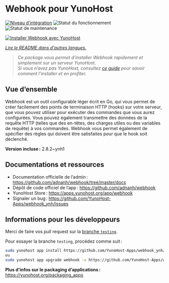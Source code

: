 <!--
Nota bene : ce README est automatiquement généré par <https://github.com/YunoHost/apps/tree/master/tools/readme_generator>
Il NE doit PAS être modifié à la main.
-->

# Webhook pour YunoHost

[![Niveau d’intégration](https://apps.yunohost.org/badge/integration/webhook)](https://ci-apps.yunohost.org/ci/apps/webhook/)
![Statut du fonctionnement](https://apps.yunohost.org/badge/state/webhook)
![Statut de maintenance](https://apps.yunohost.org/badge/maintained/webhook)

[![Installer Webhook avec YunoHost](https://install-app.yunohost.org/install-with-yunohost.svg)](https://install-app.yunohost.org/?app=webhook)

*[Lire le README dans d'autres langues.](./ALL_README.md)*

> *Ce package vous permet d’installer Webhook rapidement et simplement sur un serveur YunoHost.*  
> *Si vous n’avez pas YunoHost, consultez [ce guide](https://yunohost.org/install) pour savoir comment l’installer et en profiter.*

## Vue d’ensemble

Webhook est un outil configurable léger écrit en Go, qui vous permet de créer facilement des points de terminaison HTTP (hooks) sur votre serveur, que vous pouvez utiliser pour exécuter des commandes que vous aurez configurées. Vous pouvez également transmettre des données de la requête HTTP (telles que des en-têtes, des charges utiles ou des variables de requête) à vos commandes. Webhook vous permet également de spécifier des règles qui doivent être satisfaites pour que le hook soit déclenché.

**Version incluse :** 2.8.2~ynh1

## Documentations et ressources

- Documentation officielle de l’admin : <https://github.com/adnanh/webhook/tree/master/docs>
- Dépôt de code officiel de l’app : <https://github.com/adnanh/webhook>
- YunoHost Store : <https://apps.yunohost.org/app/webhook>
- Signaler un bug : <https://github.com/YunoHost-Apps/webhook_ynh/issues>

## Informations pour les développeurs

Merci de faire vos pull request sur la [branche `testing`](https://github.com/YunoHost-Apps/webhook_ynh/tree/testing).

Pour essayer la branche `testing`, procédez comme suit :

```bash
sudo yunohost app install https://github.com/YunoHost-Apps/webhook_ynh/tree/testing --debug
ou
sudo yunohost app upgrade webhook -u https://github.com/YunoHost-Apps/webhook_ynh/tree/testing --debug
```

**Plus d’infos sur le packaging d’applications :** <https://yunohost.org/packaging_apps>
